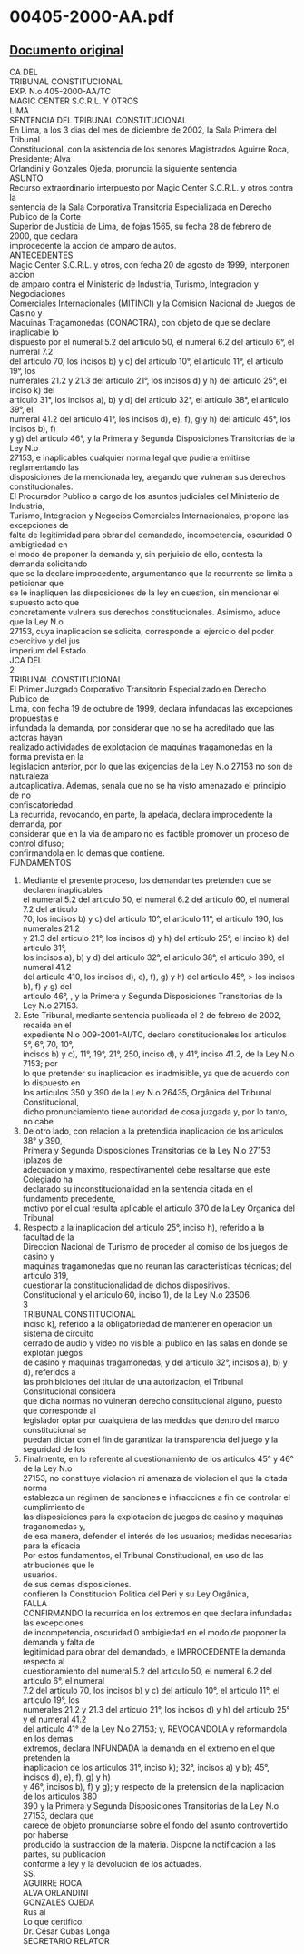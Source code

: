 
00405-2000-AA.pdf
=================
  
[Documento original](https://tc.gob.pe/jurisprudencia/2003/00405-2000-AA.pdf)  
---  
CA DEL  
TRIBUNAL CONSTITUCIONAL  
EXP. N.o 405-2000-AA/TC  
MAGIC CENTER S.C.R.L. Y OTROS  
LIMA  
SENTENCIA DEL TRIBUNAL CONSTITUCIONAL  
En Lima, a los 3 dias del mes de diciembre de 2002, la Sala Primera del Tribunal  
Constitucional, con la asistencia de los senores Magistrados Aguirre Roca, Presidente; Alva  
Orlandini y Gonzales Ojeda, pronuncia la siguiente sentencia  
ASUNTO  
Recurso extraordinario interpuesto por Magic Center S.C.R.L. y otros contra la  
sentencia de la Sala Corporativa Transitoria Especializada en Derecho Publico de la Corte  
Superior de Justicia de Lima, de fojas 1565, su fecha 28 de febrero de 2000, que declara  
improcedente la accion de amparo de autos.  
ANTECEDENTES  
Magic Center S.C.R.L. y otros, con fecha 20 de agosto de 1999, interponen accion  
de amparo contra el Ministerio de Industria, Turismo, Integracion y Negociaciones  
Comerciales Internacionales (MITINCI) y la Comision Nacional de Juegos de Casino y  
Maquinas Tragamonedas (CONACTRA), con objeto de que se declare inaplicable lo  
dispuesto por el numeral 5.2 del articulo 50, el numeral 6.2 del articulo 6°, el numeral 7.2  
del articulo 70, los incisos b) y c) del articulo 10°, el articulo 11°, el articulo 19°, los  
numerales 21.2 y 21.3 del articulo 21°, los incisos d) y h) del articulo 25°, el inciso k) del  
articulo 31°, los incisos a), b) y d) del articulo 32°, el articulo 38°, el articulo 39°, el  
numeral 41.2 del articulo 41°, los incisos d), e), f), g)y h) del articulo 45°, los incisos b), f)  
y g) del articulo 46°, y la Primera y Segunda Disposiciones Transitorias de la Ley N.o  
27153, e inaplicables cualquier norma legal que pudiera emitirse reglamentando las  
disposiciones de la mencionada ley, alegando que vulneran sus derechos constitucionales.  
El Procurador Publico a cargo de los asuntos judiciales del Ministerio de Industria,  
Turismo, Integracion y Negocios Comerciales Internacionales, propone las excepciones de  
falta de legitimidad para obrar del demandado, incompetencia, oscuridad O ambigtiedad en  
el modo de proponer la demanda y, sin perjuicio de ello, contesta la demanda solicitando  
que se la declare improcedente, argumentando que la recurrente se limita a peticionar que  
se le inapliquen las disposiciones de la ley en cuestion, sin mencionar el supuesto acto que  
concretamente vulnera sus derechos constitucionales. Asimismo, aduce que la Ley N.o  
27153, cuya inaplicacion se solicita, corresponde al ejercicio del poder coercitivo y del jus  
imperium del Estado.  
JCA DEL  
2  
TRIBUNAL CONSTITUCIONAL  
El Primer Juzgado Corporativo Transitorio Especializado en Derecho Publico de  
Lima, con fecha 19 de octubre de 1999, declara infundadas las excepciones propuestas e  
infundada la demanda, por considerar que no se ha acreditado que las actoras hayan  
realizado actividades de explotacion de maquinas tragamonedas en la forma prevista en la  
legislacion anterior, por lo que las exigencias de la Ley N.o 27153 no son de naturaleza  
autoaplicativa. Ademas, senala que no se ha visto amenazado el principio de no  
confiscatoriedad.  
La recurrida, revocando, en parte, la apelada, declara improcedente la demanda, por  
considerar que en la via de amparo no es factible promover un proceso de control difuso;  
confirmandola en lo demas que contiene.  
FUNDAMENTOS  
1. Mediante el presente proceso, los demandantes pretenden que se declaren inaplicables  
el numeral 5.2 del articulo 50, el numeral 6.2 del articulo 60, el numeral 7.2 del articulo  
70, los incisos b) y c) del articulo 10°, el articulo 11°, el articulo 190, los numerales 21.2  
y 21.3 del articulo 21°, los incisos d) y h) del articulo 25°, el inciso k) del articulo 31°,  
los incisos a), b) y d) del articulo 32°, el articulo 38°, el articulo 390, el numeral 41.2  
del articulo 410, los incisos d), e), f), g) y h) del articulo 45°, > los incisos b), f) y g) del  
articulo 46°, , y la Primera y Segunda Disposiciones Transitorias de la Ley N.o 27153.  
2. Este Tribunal, mediante sentencia publicada el 2 de febrero de 2002, recaida en el  
expediente N.o 009-2001-AI/TC, declaro constitucionales los articulos 5°, 6°, 70, 10°,  
incisos b) y c), 11°, 19°, 21°, 250, inciso d), y 41°, inciso 41.2, de la Ley N.o 7153; por  
lo que pretender su inaplicacion es inadmisible, ya que de acuerdo con lo dispuesto en  
los articulos 350 y 390 de la Ley N.o 26435, Orgânica del Tribunal Constitucional,  
dicho pronunciamiento tiene autoridad de cosa juzgada y, por lo tanto, no cabe  
3. De otro lado, con relacion a la pretendida inaplicacion de los articulos 38° y 390,  
Primera y Segunda Disposiciones Transitorias de la Ley N.o 27153 (plazos de  
adecuacion y maximo, respectivamente) debe resaltarse que este Colegiado ha  
declarado su inconstitucionalidad en la sentencia citada en el fundamento precedente,  
motivo por el cual resulta aplicable el articulo 370 de la Ley Organica del Tribunal  
4. Respecto a la inaplicacion del articulo 25°, inciso h), referido a la facultad de la  
Direccion Nacional de Turismo de proceder al comiso de los juegos de casino y  
maquinas tragamonedas que no reunan las caracteristicas técnicas; del articulo 319,  
cuestionar la constitucionalidad de dichos dispositivos.  
Constitucional y el articulo 60, inciso 1), de la Ley N.o 23506.  
3  
TRIBUNAL CONSTITUCIONAL  
inciso k), referido a la obligatoriedad de mantener en operacion un sistema de circuito  
cerrado de audio y video no visible al publico en las salas en donde se explotan juegos  
de casino y maquinas tragamonedas, y del articulo 32°, incisos a), b) y d), referidos a  
las prohibiciones del titular de una autorizacion, el Tribunal Constitucional considera  
que dicha normas no vulneran derecho constitucional alguno, puesto que corresponde al  
legislador optar por cualquiera de las medidas que dentro del marco constitucional se  
puedan dictar con el fin de garantizar la transparencia del juego y la seguridad de los  
5. Finalmente, en lo referente al cuestionamiento de los articulos 45° y 46° de la Ley N.o  
27153, no constituye violacion ni amenaza de violacion el que la citada norma  
establezca un régimen de sanciones e infracciones a fin de controlar el cumplimiento de  
las disposiciones para la explotacion de juegos de casino y maquinas traganomedas y,  
de esa manera, defender el interés de los usuarios; medidas necesarias para la eficacia  
Por estos fundamentos, el Tribunal Constitucional, en uso de las atribuciones que le  
usuarios.  
de sus demas disposiciones.  
confieren la Constitucion Politica del Peri y su Ley Orgânica,  
FALLA  
CONFIRMANDO la recurrida en los extremos en que declara infundadas las excepciones  
de incompetencia, oscuridad 0 ambigiedad en el modo de proponer la demanda y falta de  
legitimidad para obrar del demandado, e IMPROCEDENTE la demanda respecto al  
cuestionamiento del numeral 5.2 del articulo 50, el numeral 6.2 del articulo 6°, el numeral  
7.2 del articulo 70, los incisos b) y c) del articulo 10°, el articulo 11°, el articulo 19°, los  
numerales 21.2 y 21.3 del articulo 21°, los incisos d) y h) del articulo 25° y el numeral 41.2  
del articulo 41° de la Ley N.o 27153; y, REVOCANDOLA y reformandola en los demas  
extremos, declara INFUNDADA la demanda en el extremo en el que pretenden la  
inaplicacion de los articulos 31°, inciso k); 32°, incisos a) y b); 45°, incisos d), e), f), g) y h)  
y 46°, incisos b), f) y g); y respecto de la pretension de la inaplicacion de los articulos 380  
390 y la Primera y Segunda Disposiciones Transitorias de la Ley N.o 27153, declara que  
carece de objeto pronunciarse sobre el fondo del asunto controvertido por haberse  
producido la sustraccion de la materia. Dispone la notificacion a las partes, su publicacion  
conforme a ley y la devolucion de los actuades.  
SS.  
AGUIRRE ROCA  
ALVA ORLANDINI  
GONZALES OJEDA  
Rus al  
Lo que certifico:  
Dr. César Cubas Longa  
SECRETARIO RELATOR